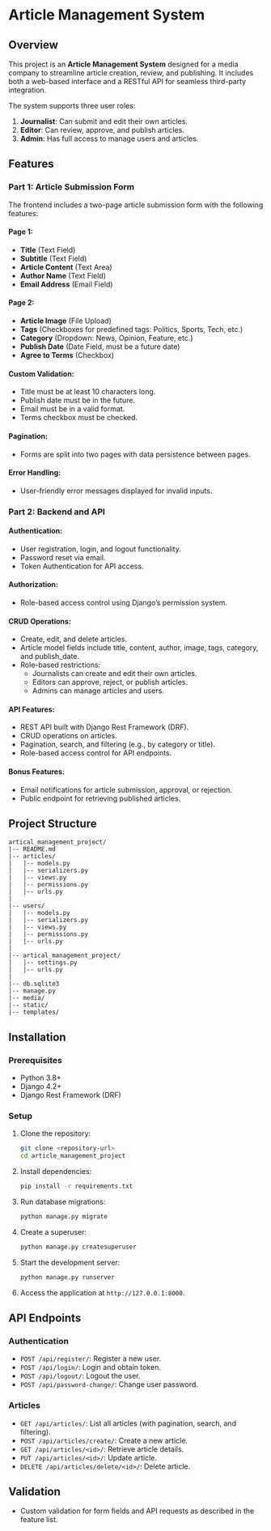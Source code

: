 # Article Management System

## Overview
This project is an **Article Management System** designed for a media company to streamline article creation, review, and publishing. It includes both a web-based interface and a RESTful API for seamless third-party integration.

The system supports three user roles:

1. **Journalist**: Can submit and edit their own articles.
2. **Editor**: Can review, approve, and publish articles.
3. **Admin**: Has full access to manage users and articles.

## Features

### Part 1: Article Submission Form
The frontend includes a two-page article submission form with the following features:

#### Page 1:
- **Title** (Text Field)
- **Subtitle** (Text Field)
- **Article Content** (Text Area)
- **Author Name** (Text Field)
- **Email Address** (Email Field)

#### Page 2:
- **Article Image** (File Upload)
- **Tags** (Checkboxes for predefined tags: Politics, Sports, Tech, etc.)
- **Category** (Dropdown: News, Opinion, Feature, etc.)
- **Publish Date** (Date Field, must be a future date)
- **Agree to Terms** (Checkbox)

#### Custom Validation:
- Title must be at least 10 characters long.
- Publish date must be in the future.
- Email must be in a valid format.
- Terms checkbox must be checked.

#### Pagination:
- Forms are split into two pages with data persistence between pages.

#### Error Handling:
- User-friendly error messages displayed for invalid inputs.

### Part 2: Backend and API

#### Authentication:
- User registration, login, and logout functionality.
- Password reset via email.
- Token Authentication for API access.

#### Authorization:
- Role-based access control using Django’s permission system.

#### CRUD Operations:
- Create, edit, and delete articles.
- Article model fields include title, content, author, image, tags, category, and publish_date.
- Role-based restrictions:
  - Journalists can create and edit their own articles.
  - Editors can approve, reject, or publish articles.
  - Admins can manage articles and users.

#### API Features:
- REST API built with Django Rest Framework (DRF).
- CRUD operations on articles.
- Pagination, search, and filtering (e.g., by category or title).
- Role-based access control for API endpoints.

#### Bonus Features:
- Email notifications for article submission, approval, or rejection.
- Public endpoint for retrieving published articles.

## Project Structure

```plaintext
artical_management_project/
|-- README.md
|-- articles/
|   |-- models.py
|   |-- serializers.py
|   |-- views.py
|   |-- permissions.py
|   |-- urls.py
|
|-- users/
|   |-- models.py
|   |-- serializers.py
|   |-- views.py
|   |-- permissions.py
|   |-- urls.py
|
|-- artical_management_project/
|   |-- settings.py
|   |-- urls.py
|
|-- db.sqlite3
|-- manage.py
|-- media/
|-- static/
|-- templates/
```

## Installation

### Prerequisites
- Python 3.8+
- Django 4.2+
- Django Rest Framework (DRF)

### Setup

1. Clone the repository:
   ```bash
   git clone <repository-url>
   cd article_management_project
   ```

2. Install dependencies:
   ```bash
   pip install -r requirements.txt
   ```

3. Run database migrations:
   ```bash
   python manage.py migrate
   ```

4. Create a superuser:
   ```bash
   python manage.py createsuperuser
   ```

5. Start the development server:
   ```bash
   python manage.py runserver
   ```

6. Access the application at `http://127.0.0.1:8000`.

## API Endpoints

### Authentication
- `POST /api/register/`: Register a new user.
- `POST /api/login/`: Login and obtain token.
- `POST /api/logout/`: Logout the user.
- `POST /api/password-change/`: Change user password.

### Articles
- `GET /api/articles/`: List all articles (with pagination, search, and filtering).
- `POST /api/articles/create/`: Create a new article.
- `GET /api/articles/<id>/`: Retrieve article details.
- `PUT /api/articles/<id>/`: Update article.
- `DELETE /api/articles/delete/<id>/`: Delete article.


## Validation
- Custom validation for form fields and API requests as described in the feature list.




